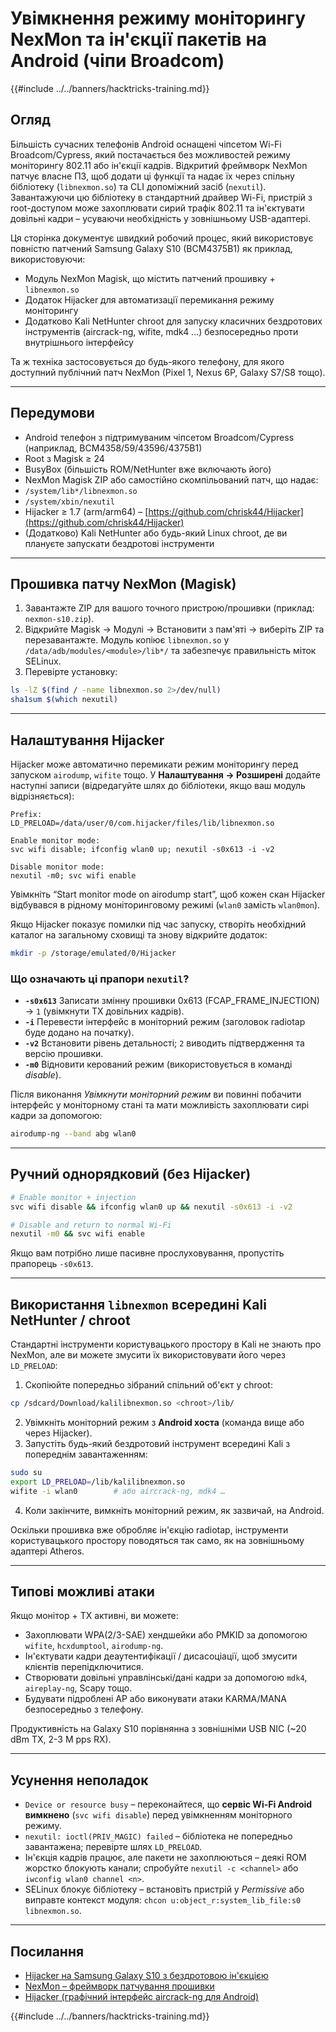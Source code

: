 # Увімкнення режиму моніторингу NexMon та ін'єкції пакетів на Android (чіпи Broadcom)

{{#include ../../banners/hacktricks-training.md}}

## Огляд
Більшість сучасних телефонів Android оснащені чіпсетом Wi-Fi Broadcom/Cypress, який постачається без можливостей режиму моніторингу 802.11 або ін'єкції кадрів. Відкритий фреймворк NexMon патчує власне ПЗ, щоб додати ці функції та надає їх через спільну бібліотеку (`libnexmon.so`) та CLI допоміжний засіб (`nexutil`). Завантажуючи цю бібліотеку в стандартний драйвер Wi-Fi, пристрій з root-доступом може захоплювати сирий трафік 802.11 та ін'єктувати довільні кадри – усуваючи необхідність у зовнішньому USB-адаптері.

Ця сторінка документує швидкий робочий процес, який використовує повністю патчений Samsung Galaxy S10 (BCM4375B1) як приклад, використовуючи:

* Модуль NexMon Magisk, що містить патчений прошивку + `libnexmon.so`
* Додаток Hijacker для автоматизації перемикання режиму моніторингу
* Додатково Kali NetHunter chroot для запуску класичних бездротових інструментів (aircrack-ng, wifite, mdk4 …) безпосередньо проти внутрішнього інтерфейсу

Та ж техніка застосовується до будь-якого телефону, для якого доступний публічний патч NexMon (Pixel 1, Nexus 6P, Galaxy S7/S8 тощо).

---

## Передумови
* Android телефон з підтримуваним чіпсетом Broadcom/Cypress (наприклад, BCM4358/59/43596/4375B1)
* Root з Magisk ≥ 24
* BusyBox (більшість ROM/NetHunter вже включають його)
* NexMon Magisk ZIP або самостійно скомпільований патч, що надає:
* `/system/lib*/libnexmon.so`
* `/system/xbin/nexutil`
* Hijacker ≥ 1.7 (arm/arm64) – [https://github.com/chrisk44/Hijacker](https://github.com/chrisk44/Hijacker)
* (Додатково) Kali NetHunter або будь-який Linux chroot, де ви плануєте запускати бездротові інструменти

---

## Прошивка патчу NexMon (Magisk)
1. Завантажте ZIP для вашого точного пристрою/прошивки (приклад: `nexmon-s10.zip`).
2. Відкрийте Magisk -> Модулі -> Встановити з пам'яті -> виберіть ZIP та перезавантажте.
Модуль копіює `libnexmon.so` у `/data/adb/modules/<module>/lib*/` та забезпечує правильність міток SELinux.
3. Перевірте установку:
```bash
ls -lZ $(find / -name libnexmon.so 2>/dev/null)
sha1sum $(which nexutil)
```

---

## Налаштування Hijacker
Hijacker може автоматично перемикати режим моніторингу перед запуском `airodump`, `wifite` тощо. У **Налаштування -> Розширені** додайте наступні записи (відредагуйте шлях до бібліотеки, якщо ваш модуль відрізняється):
```
Prefix:
LD_PRELOAD=/data/user/0/com.hijacker/files/lib/libnexmon.so

Enable monitor mode:
svc wifi disable; ifconfig wlan0 up; nexutil -s0x613 -i -v2

Disable monitor mode:
nexutil -m0; svc wifi enable
```
Увімкніть “Start monitor mode on airodump start”, щоб кожен скан Hijacker відбувався в рідному моніторинговому режимі (`wlan0` замість `wlan0mon`).

Якщо Hijacker показує помилки під час запуску, створіть необхідний каталог на загальному сховищі та знову відкрийте додаток:
```bash
mkdir -p /storage/emulated/0/Hijacker
```
### Що означають ці прапори `nexutil`?
* **`-s0x613`**   Записати змінну прошивки 0x613 (FCAP_FRAME_INJECTION) → `1` (увімкнути TX довільних кадрів).
* **`-i`**         Перевести інтерфейс в моніторний режим (заголовок radiotap буде додано на початку).
* **`-v2`**        Встановити рівень детальності; `2` виводить підтвердження та версію прошивки.
* **`-m0`**        Відновити керований режим (використовується в команді *disable*).

Після виконання *Увімкнути моніторний режим* ви повинні побачити інтерфейс у моніторному стані та мати можливість захоплювати сирі кадри за допомогою:
```bash
airodump-ng --band abg wlan0
```
---

## Ручний однорядковий (без Hijacker)
```bash
# Enable monitor + injection
svc wifi disable && ifconfig wlan0 up && nexutil -s0x613 -i -v2

# Disable and return to normal Wi-Fi
nexutil -m0 && svc wifi enable
```
Якщо вам потрібно лише пасивне прослуховування, пропустіть прапорець `-s0x613`.

---

## Використання `libnexmon` всередині Kali NetHunter / chroot
Стандартні інструменти користувацького простору в Kali не знають про NexMon, але ви можете змусити їх використовувати його через `LD_PRELOAD`:

1. Скопіюйте попередньо зібраний спільний об'єкт у chroot:
```bash
cp /sdcard/Download/kalilibnexmon.so <chroot>/lib/
```
2. Увімкніть моніторний режим з **Android хоста** (команда вище або через Hijacker).
3. Запустіть будь-який бездротовий інструмент всередині Kali з попереднім завантаженням:
```bash
sudo su
export LD_PRELOAD=/lib/kalilibnexmon.so
wifite -i wlan0        # або aircrack-ng, mdk4 …
```
4. Коли закінчите, вимкніть моніторний режим, як зазвичай, на Android.

Оскільки прошивка вже обробляє ін'єкцію radiotap, інструменти користувацького простору поводяться так само, як на зовнішньому адаптері Atheros.

---

## Типові можливі атаки
Якщо монітор + TX активні, ви можете:
* Захоплювати WPA(2/3-SAE) хендшейки або PMKID за допомогою `wifite`, `hcxdumptool`, `airodump-ng`.
* Ін'єктувати кадри деаутентифікації / дисасоціації, щоб змусити клієнтів перепідключитися.
* Створювати довільні управлінські/дані кадри за допомогою `mdk4`, `aireplay-ng`, Scapy тощо.
* Будувати підроблені AP або виконувати атаки KARMA/MANA безпосередньо з телефону.

Продуктивність на Galaxy S10 порівнянна з зовнішніми USB NIC (~20 dBm TX, 2-3 M pps RX).

---

## Усунення неполадок
* `Device or resource busy` – переконайтеся, що **сервіс Wi-Fi Android вимкнено** (`svc wifi disable`) перед увімкненням моніторного режиму.
* `nexutil: ioctl(PRIV_MAGIC) failed` – бібліотека не попередньо завантажена; перевірте шлях `LD_PRELOAD`.
* Ін'єкція кадрів працює, але пакети не захоплюються – деякі ROM жорстко блокують канали; спробуйте `nexutil -c <channel>` або `iwconfig wlan0 channel <n>`.
* SELinux блокує бібліотеку – встановіть пристрій у *Permissive* або виправте контекст модуля: `chcon u:object_r:system_lib_file:s0 libnexmon.so`.

---

## Посилання
* [Hijacker на Samsung Galaxy S10 з бездротовою ін'єкцією](https://forums.kali.org/t/hijacker-on-the-samsung-galaxy-s10-with-wireless-injection/10305)
* [NexMon – фреймворк патчування прошивки](https://github.com/seemoo-lab/nexmon)
* [Hijacker (графічний інтерфейс aircrack-ng для Android)](https://github.com/chrisk44/Hijacker)

{{#include ../../banners/hacktricks-training.md}}
